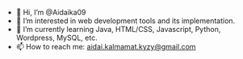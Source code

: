 - 👋 Hi, I’m @Aidaika09
- 👀 I’m interested in web development tools and its implementation.
- 🌱 I’m currently learning Java, HTML/CSS, Javascript, Python, Wordpress, MySQL, etc.
- 📫 How to reach me: aidai.kalmamat.kyzy@gmail.com

<!---
Aidaika09/Aidaika09 is a ✨ special ✨ repository because its `README.md` (this file) appears on your GitHub profile.
You can click the Preview link to take a look at your changes.
--->
